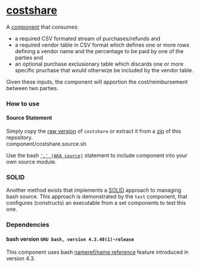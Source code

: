 # [costshare](./component/costshare.source.sh)
A [component](https://github.com/WhisperingChaos/SOLID_Bash#component-composition) that consumes: 
- a required CSV formated stream of purchases/refunds and
- a required vendor table in CSV format which defines one or more rows defining a vendor name and the percentage to be paid by one of the parties and
- an optional purchase exclusionary table which discards one or more specific pruchase that would otherwize be included by the vendor table.

Given these inputs, the component will apportion the cost/reimbursement between two parties.

### How to use
#### Source Statement
Simply copy the [raw version](./component/costshare.source.sh?raw=1) of ```costshare``` or extract it from a [zip](https://github.com/whisperingchaos/costshare/zipball/master) of this repository.  
component/costshare.source.sh

Use the bash [```'.' (AKA source)```](https://www.gnu.org/software/bash/manual/html_node/Bourne-Shell-Builtins.html) statement to include component into your own source module.
### SOLID
Another method exists that implements a [SOLID](https://github.com/WhisperingChaos/SOLID_Bash) approach to managing bash source.  This approach is demonstrated by the ```test``` component, that configures (constructs) an executable from a set components to test this one.


### Dependencies
#### bash version ```GNU bash, version 4.3.48(1)-release```
This component uses bash [nameref/name reference](https://www.gnu.org/software/bash/manual/html_node/Shell-Parameters.html) feature introduced in version 4.3.
